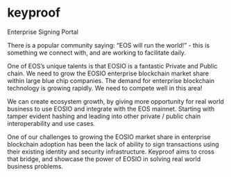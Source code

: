# keyproof
Enterprise Signing Portal

There is a popular community saying: “EOS will run the world!” - this is something we connect with, and are working to facilitate daily.
 
One of EOS’s unique talents is that EOSIO is a fantastic Private and Public chain. We need to grow the EOSIO enterprise blockchain market share within large blue chip companies. The demand for enterprise blockchain technology is growing rapidly. We need to compete well in this area!
 
We can create ecosystem growth, by giving more opportunity for real world business to use EOSIO and integrate with the EOS mainnet. Starting with tamper evident hashing and leading into other private / public chain interoperability and use cases.
 
One of our challenges to growing the EOSIO market share in enterprise blockchain adoption has been the lack of ability to sign transactions using their existing identity and security infrastructure. Keyproof aims to cross that bridge, and showcase the power of EOSIO in solving real world business problems.
